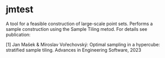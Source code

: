 # jmtest
A tool for a feasible construction of large-scale point sets.
Performs a sample construction using the Sample Tiling metod. 
For details see publication: 

[1] Jan Mašek & Miroslav Vořechovský: Optimal sampling in a hypercube: stratified sample tiling. Advances in Engineering Software, 2023
